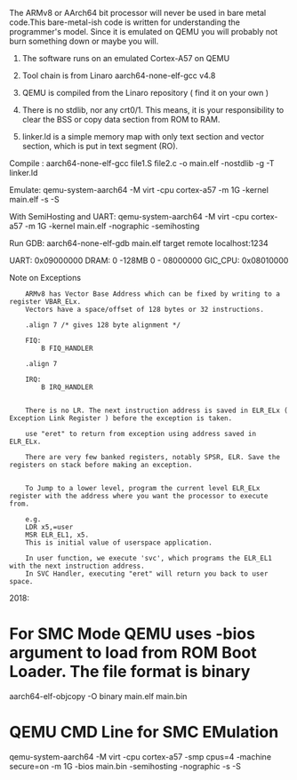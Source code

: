 The ARMv8 or AArch64 bit processor will never be used in bare metal code.This bare-metal-ish code is written for understanding the programmer's model. Since it is emulated on QEMU you will probably not burn something down or maybe you will.

1) The software runs on an emulated Cortex-A57 on QEMU

2) Tool chain is from Linaro aarch64-none-elf-gcc v4.8

3) QEMU is compiled from the Linaro repository ( find it on your own )


4) There is no stdlib, nor any crt0/1. This means, it is your responsibility to clear the BSS or copy data section from ROM to RAM.

5) linker.ld is a simple memory map with only text section and vector section, which is put in text segment (RO).

Compile :
 	aarch64-none-elf-gcc file1.S file2.c -o main.elf -nostdlib -g -T linker.ld


Emulate: qemu-system-aarch64 -M virt -cpu cortex-a57 -m 1G -kernel main.elf -s -S 

With SemiHosting and UART:
	qemu-system-aarch64 -M virt -cpu cortex-a57 -m 1G -kernel main.elf -nographic -semihosting

Run GDB:
        aarch64-none-elf-gdb main.elf
		target remote localhost:1234

		

UART: 0x09000000
DRAM: 0 -128MB 0 - 08000000
GIC_CPU: 0x08010000




Note on Exceptions

		ARMv8 has Vector Base Address which can be fixed by writing to a register VBAR_ELx. 
		Vectors have a space/offset of 128 bytes or 32 instructions.
		
		.align 7 /* gives 128 byte alignment */

		FIQ:
			B FIQ_HANDLER

		.align 7
		
		IRQ:
			B IRQ_HANDLER

	
		There is no LR. The next instruction address is saved in ELR_ELx ( Exception Link Register ) before the exception is taken.

		use "eret" to return from exception using address saved in ELR_ELx. 

		There are very few banked registers, notably SPSR, ELR. Save the registers on stack before making an exception.


		To Jump to a lower level, program the current level ELR_ELx register with the address where you want the processor to execute from. 

		e.g.
		LDR x5,=user
		MSR ELR_EL1, x5.
		This is initial value of userspace application.

		In user function, we execute 'svc', which programs the ELR_EL1 with the next instruction address.
		In SVC Handler, executing "eret" will return you back to user space.

2018:
# For SMC Mode QEMU uses -bios argument to load from ROM Boot Loader. The file format is binary
aarch64-elf-objcopy -O binary main.elf main.bin 				

# QEMU CMD Line for SMC EMulation
qemu-system-aarch64 -M virt -cpu cortex-a57 -smp cpus=4 -machine secure=on -m 1G -bios main.bin -semihosting -nographic -s -S
